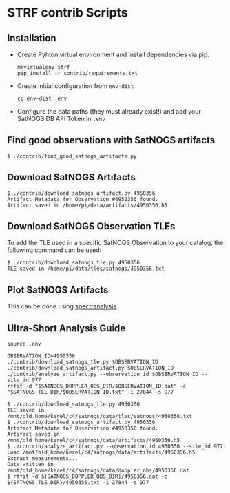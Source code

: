 # STRF contrib Scripts

## Installation

- Create Pyhton virtual environment and install dependencies via pip:
  ```
  mkvirtualenv strf
  pip install -r contrib/requirements.txt
  ```

- Create initial configuration from `env-dist`
  ```
  cp env-dist .env
  ```
- Configure the data paths (they must already exist!) and add your SatNOGS DB API Token in `.env`

## Find good observations with SatNOGS artifacts
```
$ ./contrib/find_good_satnogs_artifacts.py
```

## Download SatNOGS Artifacts

```
$ ./contrib/download_satnogs_artifact.py 4950356
Artifact Metadata for Observation #4950356 found.
Artifact saved in /home/pi/data/artifacts/4950356.h5
```

## Download SatNOGS Observation TLEs

To add the TLE used in a specific SatNOGS Observation to your catalog, the following command can be used:
```
$ ./contrib/download_satnogs_tle.py 4950356
TLE saved in /home/pi/data/tles/satnogs/4950356.txt
```

## Plot SatNOGS Artifacts

This can be done using [spectranalysis](https://github.com/kerel-fs/spectranalysis).

## Ultra-Short Analysis Guide

```
source .env

OBSERVATION_ID=4950356
./contrib/download_satnogs_tle.py $OBSERVATION_ID
./contrib/download_satnogs_artifact.py $OBSERVATION_ID
./contrib/analyze_artifact.py --observation_id $OBSERVATION_ID --site_id 977
rffit -d "$SATNOGS_DOPPLER_OBS_DIR/$OBSERVATION_ID.dat" -c "$SATNOGS_TLE_DIR/$OBSERVATION_ID.txt" -i 27844 -s 977
```

```
$ ./contrib/download_satnogs_tle.py 4950356
TLE saved in /mnt/old_home/kerel/c4/satnogs/data/tles/satnogs/4950356.txt
$ ./contrib/download_satnogs_artifact.py 4950356
Artifact Metadata for Observation #4950356 found.
Artifact saved in /mnt/old_home/kerel/c4/satnogs/data/artifacts/4950356.h5
$ ./contrib/analyze_artifact.py --observation_id 4950356 --site_id 977
Load /mnt/old_home/kerel/c4/satnogs/data/artifacts/4950356.h5
Extract measurements...
Data written in /mnt/old_home/kerel/c4/satnogs/data/doppler_obs/4950356.dat
$ rffit -d ${SATNOGS_DOPPLER_OBS_DIR}/4950356.dat -c ${SATNOGS_TLE_DIR}/4950356.txt -i 27844 -s 977
```

